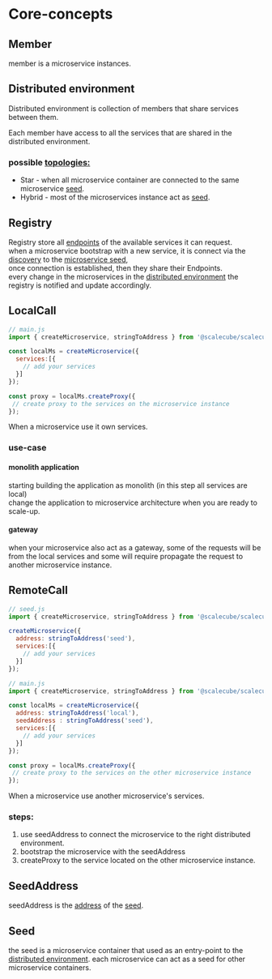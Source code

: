 
# Core-concepts

## Member

member is a microservice instances.

## Distributed environment

Distributed environment is collection of members that share services between them.

Each member have access to all the services that are shared in the distributed environment.

### possible [topologies:](https://en.wikipedia.org/wiki/Network_topology)
* Star - when all microservice container are connected to the same microservice [seed](#seed).
* Hybrid - most of the microservices instance act as [seed](#seed).


## Registry

Registry store all [endpoints](#endpoint) of the available services it can request.  
when a microservice bootstrap with a new service, it is connect via the [discovery](#discovery) to the [microservice seed](#seed),   
once connection is established, then they share their Endpoints.  
every change in the microservices in the [distributed environment](#distributed-environment) the registry is notified and update accordingly.

## LocalCall

```javascript
// main.js
import { createMicroservice, stringToAddress } from '@scalecube/scalecube-microservice';

const localMs = createMicroservice({
  services:[{
    // add your services
  }]
});

const proxy = localMs.createProxy({
 // create proxy to the services on the microservice instance
});
```

When a microservice use it own services.

### use-case

#### monolith application
starting building the application as monolith (in this step all services are local)  
change the application to microservice architecture when you are ready to scale-up.

#### gateway
when your microservice also act as a gateway,
some of the requests will be from the local services and some will require propagate the request to another microservice instance.

## RemoteCall

```javascript
// seed.js
import { createMicroservice, stringToAddress } from '@scalecube/scalecube-microservice';

createMicroservice({
  address: stringToAddress('seed'),
  services:[{
    // add your services
  }]
});

// main.js
import { createMicroservice, stringToAddress } from '@scalecube/scalecube-microservice';

const localMs = createMicroservice({
  address: stringToAddress('local'),
  seedAddress : stringToAddress('seed'),
  services:[{
    // add your services
  }]
});

const proxy = localMs.createProxy({
 // create proxy to the services on the other microservice instance
});
```
When a microservice use another microservice's services.

### steps:

1. use seedAddress to connect the microservice to the right distributed environment.
2. bootstrap the microservice with the seedAddress
3. createProxy to the service located on the other microservice instance.



## SeedAddress

seedAddress is the [address](#address) of the [seed](#seed).

## Seed
the seed is a microservice container that used as an entry-point to the [distributed environment](#distributed-environment).
each microservice can act as a seed for other microservice containers.

